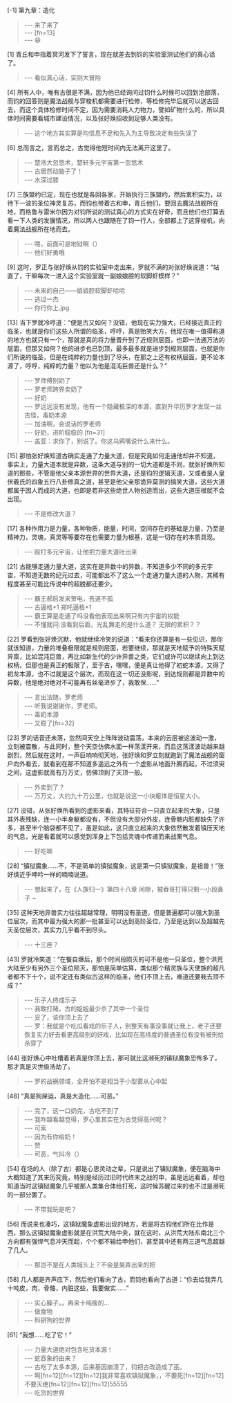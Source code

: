
[-1] 第九章：造化
>--- 来了来了<br>
>--- [fn=13]<br>
>--- 😄<br>

[1] 青丘和申指着冥河发下了誓言，现在就差去到钧的实验室测试他们的真心话了。
>--- 看似真心话，实则大冒险<br>

[4] 所有人中，唯有古很是不满，因为他已经询问过钧什么时候可以回到沧部落，而钧的回答则是魔法战舰与穿梭机都需要进行检修，等检修完毕后就可以送古回去，而这个具体检修时间不定，因为需要消耗人力物力，譬如矿物什么的，所以具体时间需要看城市建设情况，以及张好焕招收到足够人类没有。
>--- 这个地方其实算是均信息不足和先入为主导致决定有些失误了<br>

[6] 总而言之，言而总之，古觉得他短时间内无法离开这里了。
>--- 楚浩大忽悠术，楚轩多元宇宙第一忽悠术<br>
>--- 古居然动脑子了！<br>
>--- 水深过膝<br>

[7] 三族盟约已定，现在也就是各回各家，开始执行三族盟约，然后累积实力，以待下一波的圣位神灵复苏，而钧也带着古和申，青丘他们，要回去魔法战舰所在地，而格鲁与雷米尔因为对钧所说的测试真心的方式实在好奇，而且他们也打算去看一下人类的发展情况，所以两人也跟随在了钧一行人，全部都上了这穿梭机，向着魔法战舰所在地而去。
>--- 喂，前面可是地狱啊（）<br>
>--- 他们好勇哦<br>

[9] 这时，罗正与张好焕从钧的实验室中走出来，罗就不满的对张好焕说道：“站直了，干嘛每次一进入这个实验室就一副娘娘腔的软脚虾模样？”
>--- 未来的自己——娘娘腔软脚虾哈哈<br>
>--- 逃过一杰<br>
>--- 你行你上.jpg<br>

[13] 当下罗就冷哼道：“便是古又如何？没错，他现在实力强大，已经接近真正的临圣，也就是你们这些人所谓的临圣，哼哼，真是贻笑大方，他现在唯一值得称道的地方也就只有一个，那就是真的将力量晋升到了近规则层面，也即一法通万法的层面，但那又如何？他的进步也已到顶，最多最多就是进步到规则层面，也就是你们所说的临圣，但是在纯粹的力量也到了尽头，在那之上还有权柄层面，更不论本源了，哼哼，纯粹的力量？他以为他是混沌巨兽还是什么？”
>--- 罗师傅别奶了<br>
>--- 罗老师跨界卖奶了<br>
>--- 好奶<br>
>--- 罗远远没有发现，他有一个隐藏极深的本源，直到升华历罗才发现一丝古怪，毒奶本源<br>
>--- 加油啊，会说话的罗老师<br>
>--- 好奶，进阶稳稳的 [fn=31]<br>
>--- 盖亚：求你了，别说了。你这乌鸦嘴说什么来什么。<br>

[15] 那怕张好焕知道古确实走通了力量大道，但是究竟如何走通他却并不知道，事实上，力量大道本就是异数，这条大道与别的一切大道都是不同，就张好焕所知道的那些，不管是他父亲本源世界的世界大道，还是钧的逻辑天道，又或者是人皇伏羲氏的四象五行八卦修真之道，甚至是他父亲那诡异莫测的搞笑大道，这些大道都属于因人而成的大道，也即是若非这些绝世人物创造而出，这些大道压根就不会出现。
>--- 不是修改大道？<br>

[17] 各种作用力是力量，各种物质，能量，时间，空间存在的基础是力量，乃至是精神力，灵魂，真灵等等要存在也需要力量为根基，这是一切存在的本质具现。
>--- 殴打多元宇宙，让他把力量大道吐出来<br>

[21] 古能够走通力量大道，这实在是异数中的异数，不知道多少不同的多元宇宙，不知道无数的纪元过去，可能都出不了这么一个走通力量大道的人物，其稀有程度甚至可能比传说中的超脱都还要少。
>--- 霸王郝启发来贺电，吾道不孤<br>
>--- 古逼格+1
郑吒逼格+1<br>
>--- 霸王算是走通了吗没看他表现出来啊只有内宇宙的权能<br>
>--- 不懂就问:没看到后面，光乱舞走的是什么道？   无限的累积？？<br>

[22] 罗看到张好焕沉默，他就继续冷笑的说道：“看来你还算是有一些见识，那你就该知道，力量的堆叠极限就是规则层面，若要继续，那就是天地赋予的特殊天赋异禀，比如混沌巨兽，再比如新生代的少许异兽之类，它们或许可以继续向上到达权柄，但那也是真正的极限了，至于古，嘿嘿，便是真让他得了初蛇本源，又得了初龙本源，也不过就是这个层次，而现在这一切还没影呢，到达规则都是异数中的异数，他是绝对绝对不可能再有丝毫进步了，我敢保……”
>--- 言出法随，罗老师<br>
>--- 听我说谢谢你，罗老师。<br>
>--- 毒奶本源<br>
>--- 又稳了[fn=32]<br>

[23] 罗的话音还未落，忽然间天空上阵阵波动震荡，本来的云层被这波动一激，立刻被震散，与此同时，整个天空仿佛水面一样荡漾开来，而且这荡漾波动越来越剧烈，然后就在这时，一声巨响响彻天地，张好焕和罗立刻就跑到了魔法战舰的窗户向外看去，就看到在那不知道多遥远之外有一个虚影从地面升腾而起，不过须臾之间，这虚影就高有万万丈，仿佛顶到了天顶一般。
>--- 外卖到了？<br>
>--- 万万丈，大约九十万公里，也就是说这一小块躯体是恒星大小。<br>

[27] 没错，从张好焕所看到的虚影来看，其特征符合一只直立起来的大象，只是其外表残缺，连一小半身躯都没有，不但没有大部分外皮，连骨骼内脏都缺失了许多，甚至半个脑袋都不见了，虽是如此，这只直立起来的大象依然散发着镇压天地的气息，光是看着就可以感觉到浑身上下包括灵魂中传递而来战栗气息。
>--- 好吃嘛<br>

[28] “镇狱魔象……不，不是简单的镇狱魔象，这是第一只镇狱魔象，是祖兽！”张好焕近乎呻吟一样的喃喃说道。
>--- 想起来了，在《人族归一》第四十八章 间隙，被昋哥打得只剩一小段鼻子 ~<br>

[35] 这种天地异兽实力往往超越常理，明明没有圣道，但是普遍都可以强大到圣位层次，而其中最为强大的那一批甚至可以达到高阶圣位，乃至是达到以及超越先天圣位层次，其实力几乎看不到尽头。
>--- 十三座？<br>

[43] 罗就冷笑道：“在餮自爆后，那个时间段陨灭的可不是他一只圣位，整个洪荒大陆至少有另外三个圣位陨灭，那怕是简单估算，类似那个精灵族与天使族的超凡者都不下十个，说不定还有类似古这样的临圣，他们不顶上去，难道还要我去顶不成？”
>--- 乐子人终成乐子<br>
>--- 我敢打赌，古的姐姐最少杀了其中一个圣位<br>
>--- 妥了，该你顶上去了<br>
>--- 罗：我就是个吃瓜看戏的乐子人，别整天有事没事就让我上，老子还要恢复实力好去看更高级别的好戏，比如现在高纬度的普通圣位有没有被刑给杀穿了<br>

[44] 张好焕心中吐槽着若真是你顶上去，那可就比这濒死的镇狱魔象恐怖多了，那才真是灭世级浩劫了。
>--- 罗的战祸领域，全开怕不是相当于小型雾从心中起<br>

[48] “真是狗屎运，真是大造化……可恶。”
>--- 完了，这一口奶完，古吃不到了<br>
>--- 我咋越看越觉得，罗心里其实在为古觉得高兴呢？<br>
>--- 可索<br>
>--- 因为有你给奶！<br>
>--- 赞<br>
>--- 可恶，气抖冷（）<br>

[54] 在场的人（除了古）都是心思灵动之辈，只是说出了镇狱魔象，便在脑海中大概知道了其来历究竟，特别是经历过旧时代终末之战的申，虽是远远看着，却也知道当时这镇狱魔象几乎被那人类集合体给打死，这时候苏醒过来的也不过是濒死的一部分罢了。
>--- 不带我玩是吧？<br>

[56] 而说来也凑巧，这镇狱魔象虚影出现的地方，若是将古钧他们所在比作是西，那么这镇狱魔象虚影就是在洪荒大陆中央，就在这时，从洪荒大陆东南北三个方向都有强悍气息冲天而起，个个都不输给申他们，甚至其中还有两三道气息超越了几人。
>--- 那岂不是在人类城头上？不会是昊弄出来的把<br>

[58] 几人都是齐声应下，然后他们看向了古，而钧也看向了古道：“伱去给我弄几十吨皮，肉，骨骼，内脏这些，我要做实……”
>--- 实心臊子。。再来十吨瘦的…<br>
>--- 做食物<br>
>--- 科研狗的世界<br>

[61] “我想……吃了它！”
>--- 力量大道绝对包含吃货本源！<br>
>--- 蛇吞象的由来？<br>
>--- 古吃了太多本源，后来基因崩溃了，钧把古改造成了巫。<br>
>--- 啊[fn=12][fn=12][fn=12]我非常喜欢镇狱魔象，，不要死[fn=12][fn=12]不要灭绝[fn=12][fn=12][fn=12]55555<br>
>--- 吃货的世界<br>
